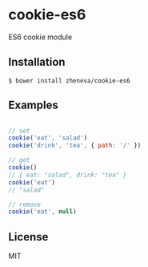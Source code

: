 # cookie-es6
  ES6 cookie module

## Installation

    $ bower install zheneva/cookie-es6

## Examples

```js

// set
cookie('eat', 'salad')
cookie('drink', 'tea', { path: '/' })

// get
cookie()
// { eat: "salad", drink: "tea" }
cookie('eat')
// "salad"

// remove
cookie('eat', null)

```

## License

  MIT
